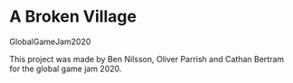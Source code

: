 # A Broken Village
 GlobalGameJam2020

 This project was made by Ben Nilsson, Oliver Parrish and Cathan Bertram for the global game jam 2020.
